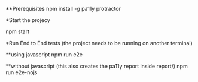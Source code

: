**Prerequisites
npm install -g pa11y protractor

*Start the projecy

npm start

*Run End to End tests 
(the project needs to be running on another terminal)

**using javascript 
npm run e2e

**without javascript 
(this also creates the pa11y report inside report/) 
npm run e2e-nojs
